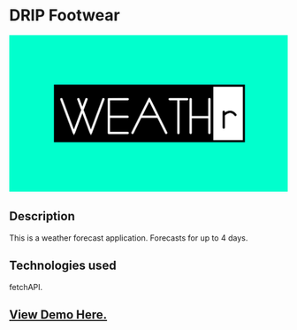 # DRIP Footwear
![Banner](./weathr.jpg )

## Description
This is a weather forecast application. Forecasts for up to 4 days.


## Technologies used
fetchAPI.


## [View Demo Here.](https://weathr-app.netlify.app/)
